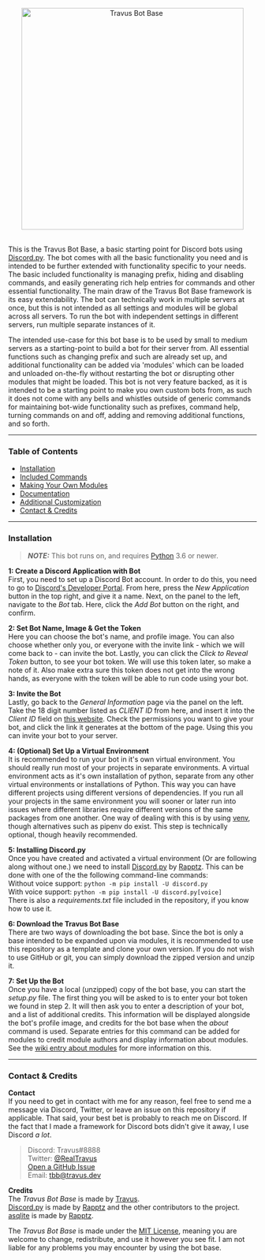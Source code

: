 <p align="center"><img src="https://i.imgur.com/EekoTeO.png" alt="Travus Bot Base" width="450"/><br/><br/></p>

This is the Travus Bot Base, a basic starting point for Discord bots using [Discord.py](https://github.com/Rapptz/discord.py). The bot comes with all the basic functionality you need and is intended to be further extended with functionality specific to your needs. The basic included functionality is managing prefix, hiding and disabling commands, and easily generating rich help entries for commands and other essential functionality. The main draw of the Travus Bot Base framework is its easy extendability. The bot can technically work in multiple servers at once, but this is not intended as all settings and modules will be global across all servers. To run the bot with independent settings in different servers, run multiple separate instances of it.

The intended use-case for this bot base is to be used by small to medium servers as a starting-point to build a bot for their server from. All essential functions such as changing prefix and such are already set up, and additional functionality can be added via 'modules' which can be loaded and unloaded on-the-fly without restarting the bot or disrupting other modules that might be loaded. This bot is not very feature backed, as it is intended to be a starting point to make you own custom bots from, as such it does not come with any bells and whistles outside of generic commands for maintaining bot-wide functionality such as prefixes, command help, turning commands on and off, adding and removing additional functions, and so forth.

---

### Table of Contents

- [Installation](#installation)
- [Included Commands](https://github.com/Travus/Travus_Bot_Base/wiki/Commands)
- [Making Your Own Modules](https://github.com/Travus/Travus_Bot_Base/wiki/Module_Creation)
- [Documentation](https://github.com/Travus/Travus_Bot_Base/wiki/Documentation)
- [Additional Customization](https://github.com/Travus/Travus_Bot_Base/wiki/Customization)
- [Contact & Credits](#contact--credits)

---
### Installation
> **_NOTE:_**  This bot runs on, and requires [Python](https://www.python.org/) 3.6 or newer.

**1: Create a Discord Application with Bot**  
First, you need to set up a Discord Bot account. In order to do this, you need to go to [Discord's Developer Portal](https://discordapp.com/developers/applications/). From here, press the *New Application* button in the top right, and give it a name. Next, on the panel to the left, navigate to the *Bot* tab. Here, click the *Add Bot* button on the right, and confirm.

**2: Set Bot Name, Image & Get the Token**  
Here you can choose the bot's name, and profile image. You can also choose whether only you, or everyone with the invite link - which we will come back to - can invite the bot. Lastly, you can click the *Click to Reveal Token* button, to see your bot token. We will use this token later, so make a note of it. Also make extra sure this token does not get into the wrong hands, as everyone with the token will be able to run code using your bot.

**3: Invite the Bot**  
Lastly, go back to the *General Information* page via the panel on the left. Take the 18 digit number listed as *CLIENT ID* from here, and insert it into the *Client ID* field on [this website](https://discordapi.com/permissions.html). Check the permissions you want to give your bot, and click the link it generates at the bottom of the page. Using this you can invite your bot to your server.

**4: (Optional) Set Up a Virtual Environment**  
It is recommended to run your bot in it's own virtual environment. You should really run most of your projects in separate environments. A virtual environment acts as it's own installation of python, separate from any other virtual environments or installations of Python. This way you can have different projects using different versions of dependencies. If you run all your projects in the same environment you will sooner or later run into issues where different libraries require different versions of the same packages from one another. One way of dealing with this is by using [venv](https://docs.python.org/3/library/venv.html), though alternatives such as pipenv do exist. This step is technically optional, though heavily recommended.

**5: Installing Discord.py**  
Once you have created and activated a virtual environment (Or are following along without one.) we need to install [Discord.py](https://github.com/Rapptz/discord.py) by [Rapptz](https://github.com/Rapptz). This can be done with one of the the following command-line commands:  
Without voice support: `python -m pip install -U discord.py`  
With voice support: `python -m pip install -U discord.py[voice]`  
There is also a *requirements.txt* file included in the repository, if you know how to use it.

**6: Download the Travus Bot Base**  
There are two ways of downloading the bot base. Since the bot is only a base intended to be expanded upon via modules, it is recommended to use this repository as a template and clone your own version. If you do not wish to use GitHub or git, you can simply download the zipped version and unzip it.

**7: Set Up the Bot**  
Once you have a local (unzipped) copy of the bot base, you can start the *setup.py* file. The first thing you will be asked to is to enter your bot token we found in step 2. It will then ask you to enter a description of your bot, and a list of additional credits. This information will be displayed alongside the bot's profile image, and credits for the bot base when the *about* command is used. Separate entries for this command can be added for modules to credit module authors and display information about modules. See the [wiki entry about modules](https://github.com/Travus/Travus_Bot_Base/wiki/Module_Creation) for more information on this.

---
### Contact & Credits

**Contact**  
If you need to get in contact with me for any reason, feel free to send me a message via Discord, Twitter, or leave an issue on this repository if applicable. That said, your best bet is probably to reach me on Discord. If the fact that I made a framework for Discord bots didn't give it away, I use Discord *a lot*.  
> Discord: Travus#8888  
> Twitter: [@RealTravus](https://twitter.com/realtravus)  
> [Open a GitHub Issue](https://github.com/Travus/Travus_Bot_Base/issues/new)  
> Email: tbb@travus.dev  

**Credits**  
The *Travus Bot Base* is made by [Travus](https://github.com/Travus).  
[Discord.py](https://github.com/Rapptz/discord.py) is made by [Rapptz](https://github.com/Rapptz) and the other contributors to the project.  
[asqlite](https://gist.github.com/Rapptz/c1ff9fc7dc15194f305eb13e6cb57de1) is made by [Rapptz](https://github.com/Rapptz).

The *Travus Bot Base* is made under the [MIT License](LICENSE.md), meaning you are welcome to change, redistribute, and use it however you see fit. I am not liable for any problems you may encounter by using the bot base.
